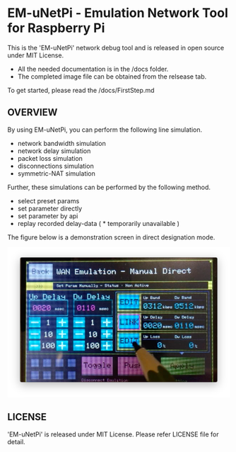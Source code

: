 EM-uNetPi - Emulation Network Tool for Raspberry Pi
==================================================================================================

This is the 'EM-uNetPi' network debug tool and is released in open source under MIT License.

- All the needed documentation is in the /docs folder.
- The completed image file can be obtained from the relsease tab.

To get started, please read the /docs/FirstStep.md

OVERVIEW
--------------------------------------------------------------------------------------------------

By using EM-uNetPi, you can perform the following line simulation.

- network bandwidth simulation
- network delay simulation
- packet loss simulation
- disconnections simulation
- symmetric-NAT simulation

Further, these simulations can be performed by the following method.

- select preset params
- set parameter directly
- set parameter by api
- replay recorded delay-data ( * temporarily unavailable )

The figure below is a demonstration screen in direct designation mode.

![](docs/img/ScreenShotDirectMode.png)

LICENSE
--------------------------------------------------------------------------------------------------

'EM-uNetPi' is released under MIT License. Please refer LICENSE file for detail.
